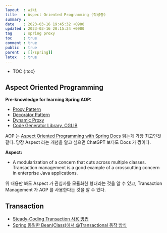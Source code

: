 ```yaml
---
layout  : wiki
title   : Aspect Oriented Programming (작성중)
summary : 
date    : 2023-03-16 19:45:32 +0900
updated : 2023-03-16 20:15:24 +0900
tag     : spring proxy
toc     : true
comment : true
public  : true
parent  : [[/spring]]
latex   : true
---
```

* TOC
{:toc}

## Aspect Oriented Programming

__Pre-knowledge for learning Spring AOP:__
- [Proxy Pattern](https://baekjungho.github.io/wiki/designpattern/designpattern-proxy/)
- [Decorator Pattern](https://baekjungho.github.io/wiki/designpattern/designpattern-decorator/)
- [Dynamic Proxy](https://baekjungho.github.io/wiki/java/java-dynamicproxy/)
- [Code Generator Library, CGLIB](https://baekjungho.github.io/wiki/java/java-cglib/)

AOP 는 [Aspect Oriented Programming with Spring Docs](https://docs.spring.io/spring-framework/docs/current/reference/html/core.html#aop) 읽는게 가장 최고인것 같다. 당장 Aspect 라는 개념을 알고 싶으면 ChatGPT 보다도 Docs 가 짱이다.

__Aspect:__
- A modularization of a concern that cuts across multiple classes. Transaction management is a good example of a crosscutting concern in enterprise Java applications.

위 내용만 봐도 Aspect 가 관심사를 모듈화한 형태라는 것을 알 수 있고, Transaction Management 가 AOP 를 사용한다는 것을 알 수 있다.

## Transaction

- [Steady-Coding Transaction 사용 방법](https://steady-coding.tistory.com/610)
- [Spring 동일한 Bean(Class)에서 @Transactional 동작 방식](https://cheese10yun.github.io/spring-transacion-same-bean/)